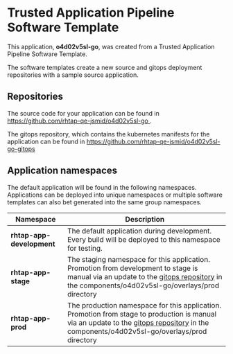 # Trusted Application Pipeline Software Template

This application, **o4d02v5sl-go**, was created from a Trusted Application Pipeline Software Template.

The software templates create a new source and gitops deployment repositories with a sample source application. 

## Repositories

The source code for your application can be found in [https://github.com/rhtap-qe-jsmid/o4d02v5sl-go ](https://github.com/rhtap-qe-jsmid/o4d02v5sl-go ).
 
The gitops repository, which contains the kubernetes manifests for the application can be found in 
[https://github.com/rhtap-qe-jsmid/o4d02v5sl-go-gitops ](https://github.com/rhtap-qe-jsmid/o4d02v5sl-go-gitops ) 

## Application namespaces 

The default application will be found in the following namespaces. Applications can be deployed into unique namespaces or multiple software templates can also bet generated into the same group namespaces.  

|  Namespace   |  Description   |  
| -------- | -------- |   
| **rhtap-app-development** | The default application during development. Every build will be deployed to this namespace for testing. | 
| **rhtap-app-stage** | The staging namespace for this application. Promotion from development to stage is manual via an update to the [gitops repository](https://github.com/rhtap-qe-jsmid/o4d02v5sl-go-gitops ) in the components/o4d02v5sl-go/overlays/prod directory |  
| **rhtap-app-prod** | The production namespace for this application. Promotion from stage to production is manual via an update to the [gitops repository](https://github.com/rhtap-qe-jsmid/o4d02v5sl-go-gitops ) in the components/o4d02v5sl-go/overlays/prod directory | 